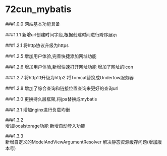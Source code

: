 # 72cun_mybatis

###1.0.0
    网站基本功能具备
    
###1.1.1
    新增url创建时间字段,根据创建时间进行降序展示

###1.2.1
    将http协议升级为https

###1.2.5
    增加用户体验,完善快捷添加网址功能
    
###1.2.6
    增加用户体验,新增快速打开网址功能
    增加了网址的icon
    
###1.2.7
    将http1.1升级为http2
    将Tomcat替换成Undertow服务器

###1.2.8
    增加了综合查询和链接位置查询来更好的查询url
    
###1.3.0
    更换持久层框架,将jpa替换成mybatis  
    
###1.3.1
    增加nginx进行负载均衡
    
###1.3.2    
    增加localstorage功能
    新增自动登入功能
    
###1.3.3    
    新增自定义的ModelAndViewArgumentResolver
    解决静态资源缓存问题(增加版本号)